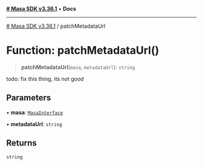 [**# Masa SDK v3.36.1**](../README.md) • **Docs**

***

[# Masa SDK v3.36.1](../globals.md) / patchMetadataUrl

# Function: patchMetadataUrl()

> **patchMetadataUrl**(`masa`, `metadataUrl`): `string`

todo: fix this thing, its not good

## Parameters

• **masa**: [`MasaInterface`](../interfaces/MasaInterface.md)

• **metadataUrl**: `string`

## Returns

`string`
